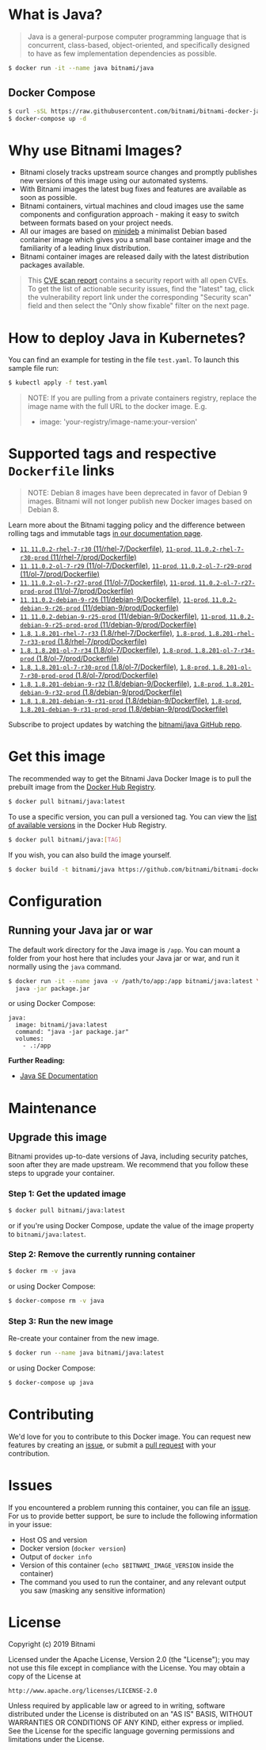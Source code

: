 # What is Java?

> Java is a general-purpose computer programming language that is concurrent, class-based, object-oriented, and specifically designed to have as few implementation dependencies as possible.

```bash
$ docker run -it --name java bitnami/java
```

## Docker Compose

```bash
$ curl -sSL https://raw.githubusercontent.com/bitnami/bitnami-docker-java/master/docker-compose.yml > docker-compose.yml
$ docker-compose up -d
```

# Why use Bitnami Images?

* Bitnami closely tracks upstream source changes and promptly publishes new versions of this image using our automated systems.
* With Bitnami images the latest bug fixes and features are available as soon as possible.
* Bitnami containers, virtual machines and cloud images use the same components and configuration approach - making it easy to switch between formats based on your project needs.
* All our images are based on [minideb](https://github.com/bitnami/minideb) a minimalist Debian based container image which gives you a small base container image and the familiarity of a leading linux distribution.
* Bitnami container images are released daily with the latest distribution packages available.


> This [CVE scan report](https://quay.io/repository/bitnami/java?tab=tags) contains a security report with all open CVEs. To get the list of actionable security issues, find the "latest" tag, click the vulnerability report link under the corresponding "Security scan" field and then select the "Only show fixable" filter on the next page.

# How to deploy Java in Kubernetes?

You can find an example for testing in the file `test.yaml`. To launch this sample file run:

```bash
$ kubectl apply -f test.yaml
```

> NOTE: If you are pulling from a private containers registry, replace the image name with the full URL to the docker image. E.g.
>
> - image: 'your-registry/image-name:your-version'

# Supported tags and respective `Dockerfile` links

> NOTE: Debian 8 images have been deprecated in favor of Debian 9 images. Bitnami will not longer publish new Docker images based on Debian 8.

Learn more about the Bitnami tagging policy and the difference between rolling tags and immutable tags [in our documentation page](https://docs.bitnami.com/containers/how-to/understand-rolling-tags-containers/).


- [`11`, `11.0.2-rhel-7-r30` (11/rhel-7/Dockerfile)](https://github.com/bitnami/bitnami-docker-java/blob/11.0.2-rhel-7-r30/11/rhel-7/Dockerfile), [`11-prod`, `11.0.2-rhel-7-r30-prod` (11/rhel-7/prod/Dockerfile)](https://github.com/bitnami/bitnami-docker-java/blob/11.0.2-rhel-7-r30/11/rhel-7/prod/Dockerfile)
- [`11`, `11.0.2-ol-7-r29` (11/ol-7/Dockerfile)](https://github.com/bitnami/bitnami-docker-java/blob/11.0.2-ol-7-r29/11/ol-7/Dockerfile), [`11-prod`, `11.0.2-ol-7-r29-prod` (11/ol-7/prod/Dockerfile)](https://github.com/bitnami/bitnami-docker-java/blob/11.0.2-ol-7-r29/11/ol-7/prod/Dockerfile)
- [`11`, `11.0.2-ol-7-r27-prod` (11/ol-7/Dockerfile)](https://github.com/bitnami/bitnami-docker-java/blob/11.0.2-ol-7-r27-prod/11/ol-7/Dockerfile), [`11-prod`, `11.0.2-ol-7-r27-prod-prod` (11/ol-7/prod/Dockerfile)](https://github.com/bitnami/bitnami-docker-java/blob/11.0.2-ol-7-r27-prod/11/ol-7/prod/Dockerfile)
- [`11`, `11.0.2-debian-9-r26` (11/debian-9/Dockerfile)](https://github.com/bitnami/bitnami-docker-java/blob/11.0.2-debian-9-r26/11/debian-9/Dockerfile), [`11-prod`, `11.0.2-debian-9-r26-prod` (11/debian-9/prod/Dockerfile)](https://github.com/bitnami/bitnami-docker-java/blob/11.0.2-debian-9-r26/11/debian-9/prod/Dockerfile)
- [`11`, `11.0.2-debian-9-r25-prod` (11/debian-9/Dockerfile)](https://github.com/bitnami/bitnami-docker-java/blob/11.0.2-debian-9-r25-prod/11/debian-9/Dockerfile), [`11-prod`, `11.0.2-debian-9-r25-prod-prod` (11/debian-9/prod/Dockerfile)](https://github.com/bitnami/bitnami-docker-java/blob/11.0.2-debian-9-r25-prod/11/debian-9/prod/Dockerfile)
- [`1.8`, `1.8.201-rhel-7-r33` (1.8/rhel-7/Dockerfile)](https://github.com/bitnami/bitnami-docker-java/blob/1.8.201-rhel-7-r33/1.8/rhel-7/Dockerfile), [`1.8-prod`, `1.8.201-rhel-7-r33-prod` (1.8/rhel-7/prod/Dockerfile)](https://github.com/bitnami/bitnami-docker-java/blob/1.8.201-rhel-7-r33/1.8/rhel-7/prod/Dockerfile)
- [`1.8`, `1.8.201-ol-7-r34` (1.8/ol-7/Dockerfile)](https://github.com/bitnami/bitnami-docker-java/blob/1.8.201-ol-7-r34/1.8/ol-7/Dockerfile), [`1.8-prod`, `1.8.201-ol-7-r34-prod` (1.8/ol-7/prod/Dockerfile)](https://github.com/bitnami/bitnami-docker-java/blob/1.8.201-ol-7-r34/1.8/ol-7/prod/Dockerfile)
- [`1.8`, `1.8.201-ol-7-r30-prod` (1.8/ol-7/Dockerfile)](https://github.com/bitnami/bitnami-docker-java/blob/1.8.201-ol-7-r30-prod/1.8/ol-7/Dockerfile), [`1.8-prod`, `1.8.201-ol-7-r30-prod-prod` (1.8/ol-7/prod/Dockerfile)](https://github.com/bitnami/bitnami-docker-java/blob/1.8.201-ol-7-r30-prod/1.8/ol-7/prod/Dockerfile)
- [`1.8`, `1.8.201-debian-9-r32` (1.8/debian-9/Dockerfile)](https://github.com/bitnami/bitnami-docker-java/blob/1.8.201-debian-9-r32/1.8/debian-9/Dockerfile), [`1.8-prod`, `1.8.201-debian-9-r32-prod` (1.8/debian-9/prod/Dockerfile)](https://github.com/bitnami/bitnami-docker-java/blob/1.8.201-debian-9-r32/1.8/debian-9/prod/Dockerfile)
- [`1.8`, `1.8.201-debian-9-r31-prod` (1.8/debian-9/Dockerfile)](https://github.com/bitnami/bitnami-docker-java/blob/1.8.201-debian-9-r31-prod/1.8/debian-9/Dockerfile), [`1.8-prod`, `1.8.201-debian-9-r31-prod-prod` (1.8/debian-9/prod/Dockerfile)](https://github.com/bitnami/bitnami-docker-java/blob/1.8.201-debian-9-r31-prod/1.8/debian-9/prod/Dockerfile)

Subscribe to project updates by watching the [bitnami/java GitHub repo](https://github.com/bitnami/bitnami-docker-java).

# Get this image

The recommended way to get the Bitnami Java Docker Image is to pull the prebuilt image from the [Docker Hub Registry](https://hub.docker.com/r/bitnami/java).

```bash
$ docker pull bitnami/java:latest
```

To use a specific version, you can pull a versioned tag. You can view the [list of available versions](https://hub.docker.com/r/bitnami/java/tags/) in the Docker Hub Registry.

```bash
$ docker pull bitnami/java:[TAG]
```

If you wish, you can also build the image yourself.

```bash
$ docker build -t bitnami/java https://github.com/bitnami/bitnami-docker-java.git
```

# Configuration

## Running your Java jar or war

The default work directory for the Java image is `/app`. You can mount a folder from your host here that includes your Java jar or war, and run it normally using the `java` command.

```bash
$ docker run -it --name java -v /path/to/app:/app bitnami/java:latest \
  java -jar package.jar
```

or using Docker Compose:

```
java:
  image: bitnami/java:latest
  command: "java -jar package.jar"
  volumes:
    - .:/app
```

**Further Reading:**

  - [Java SE Documentation](https://docs.oracle.com/javase/8/docs/api/)

# Maintenance

## Upgrade this image

Bitnami provides up-to-date versions of Java, including security patches, soon after they are made upstream. We recommend that you follow these steps to upgrade your container.

### Step 1: Get the updated image

```bash
$ docker pull bitnami/java:latest
```

or if you're using Docker Compose, update the value of the image property to `bitnami/java:latest`.

### Step 2: Remove the currently running container

```bash
$ docker rm -v java
```

or using Docker Compose:

```bash
$ docker-compose rm -v java
```

### Step 3: Run the new image

Re-create your container from the new image.

```bash
$ docker run --name java bitnami/java:latest
```

or using Docker Compose:

```bash
$ docker-compose up java
```

# Contributing

We'd love for you to contribute to this Docker image. You can request new features by creating an [issue](https://github.com/bitnami/bitnami-docker-java/issues), or submit a [pull request](https://github.com/bitnami/bitnami-docker-java/pulls) with your contribution.

# Issues

If you encountered a problem running this container, you can file an [issue](https://github.com/bitnami/bitnami-docker-java/issues). For us to provide better support, be sure to include the following information in your issue:

- Host OS and version
- Docker version (`docker version`)
- Output of `docker info`
- Version of this container (`echo $BITNAMI_IMAGE_VERSION` inside the container)
- The command you used to run the container, and any relevant output you saw (masking any sensitive
information)

# License

Copyright (c) 2019 Bitnami

Licensed under the Apache License, Version 2.0 (the "License");
you may not use this file except in compliance with the License.
You may obtain a copy of the License at

    http://www.apache.org/licenses/LICENSE-2.0

Unless required by applicable law or agreed to in writing, software
distributed under the License is distributed on an "AS IS" BASIS,
WITHOUT WARRANTIES OR CONDITIONS OF ANY KIND, either express or implied.
See the License for the specific language governing permissions and
limitations under the License.
